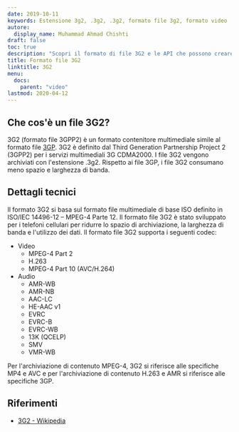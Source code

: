 ```yaml
---
date: 2019-10-11
keywords: Estensione 3g2, .3g2, .3g2, formato file 3g2, formato video
autore:
  display_name: Muhammad Ahmad Chishti
draft: false
toc: true
description: "Scopri il formato di file 3G2 e le API che possono creare e aprire file 3G2."
title: Formato file 3G2
linktitle: 3G2
menu:
  docs:
    parent: "video"
lastmod: 2020-04-12
---
```


## Che cos'è un file 3G2? ##

3G2 (formato file 3GPP2) è un formato contenitore multimediale simile al formato file [3GP](/it/video/3gp). 3G2 è definito dal Third Generation Partnership Project 2 (3GPP2) per i servizi multimediali 3G CDMA2000. I file 3G2 vengono archiviati con l'estensione .3g2. Rispetto ai file 3GP, i file 3G2 consumano meno spazio e larghezza di banda.

## Dettagli tecnici ##

Il formato 3G2 si basa sul formato file multimediale di base ISO definito in ISO/IEC 14496-12 – MPEG-4 Parte 12. Il formato file 3G2 è stato sviluppato per i telefoni cellulari per ridurre lo spazio di archiviazione, la larghezza di banda e l'utilizzo dei dati. Il formato file 3G2 supporta i seguenti codec:

- Video
  - MPEG-4 Part 2
  - H.263
  - MPEG-4 Part 10 (AVC/H.264)
- Audio
  - AMR-WB
  - AMR-NB
  - AAC-LC
  - HE-AAC v1
  - EVRC
  - EVRC-B
  - EVRC-WB
  - 13K (QCELP)
  - SMV
  - VMR-WB

Per l'archiviazione di contenuto MPEG-4, 3G2 si riferisce alle specifiche MP4 e AVC e per l'archiviazione di contenuto H.263 e AMR si riferisce alle specifiche 3GP.

## Riferimenti ##

- [3G2 - Wikipedia](https://en.wikipedia.org/wiki/3GP_and_3G2)

